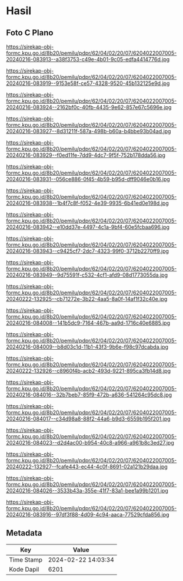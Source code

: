 # Hasil

## Foto C Plano

https://sirekap-obj-formc.kpu.go.id/8b20/pemilu/pdpr/62/04/02/20/07/6204022007005-20240216-083913--a38f3753-c49e-4b01-9c05-edfa4414776d.jpg

https://sirekap-obj-formc.kpu.go.id/8b20/pemilu/pdpr/62/04/02/20/07/6204022007005-20240216-083919--9153e58f-ce57-4328-9520-45b132125e9d.jpg

https://sirekap-obj-formc.kpu.go.id/8b20/pemilu/pdpr/62/04/02/20/07/6204022007005-20240216-083924--2162bf0c-40fb-4435-9e62-857e67c5696e.jpg

https://sirekap-obj-formc.kpu.go.id/8b20/pemilu/pdpr/62/04/02/20/07/6204022007005-20240216-083927--8d31211f-587a-498b-b60a-b4bbe93b04ad.jpg

https://sirekap-obj-formc.kpu.go.id/8b20/pemilu/pdpr/62/04/02/20/07/6204022007005-20240216-083929--f0ed11fe-7dd9-4dc7-9f5f-752b178dda56.jpg

https://sirekap-obj-formc.kpu.go.id/8b20/pemilu/pdpr/62/04/02/20/07/6204022007005-20240216-083931--056ce886-0f45-4b59-b95d-dff9046e0b16.jpg

https://sirekap-obj-formc.kpu.go.id/8b20/pemilu/pdpr/62/04/02/20/07/6204022007005-20240216-083938--1b4f7c8f-f052-4e39-9935-6b41ed0e198d.jpg

https://sirekap-obj-formc.kpu.go.id/8b20/pemilu/pdpr/62/04/02/20/07/6204022007005-20240216-083942--e10dd37e-4497-4c1a-9bf4-60e5fcbaa696.jpg

https://sirekap-obj-formc.kpu.go.id/8b20/pemilu/pdpr/62/04/02/20/07/6204022007005-20240216-083943--c9425cf7-2dc7-4323-99f0-3712b2270ff9.jpg

https://sirekap-obj-formc.kpu.go.id/8b20/pemilu/pdpr/62/04/02/20/07/6204022007005-20240216-083949--9d75591f-c532-4cf1-afd9-08d1773055da.jpg

https://sirekap-obj-formc.kpu.go.id/8b20/pemilu/pdpr/62/04/02/20/07/6204022007005-20240222-132925--cb71272e-3b22-4aa5-8a0f-14af1f32c40e.jpg

https://sirekap-obj-formc.kpu.go.id/8b20/pemilu/pdpr/62/04/02/20/07/6204022007005-20240216-084008--141b5dc9-7164-467b-aa9d-1716c40e6885.jpg

https://sirekap-obj-formc.kpu.go.id/8b20/pemilu/pdpr/62/04/02/20/07/6204022007005-20240216-084009--b8d03c1d-11b1-43f3-9b6e-f98c97dcabda.jpg

https://sirekap-obj-formc.kpu.go.id/8b20/pemilu/pdpr/62/04/02/20/07/6204022007005-20240222-132926--c8960f4b-acb2-493d-9221-895ca3fb14d8.jpg

https://sirekap-obj-formc.kpu.go.id/8b20/pemilu/pdpr/62/04/02/20/07/6204022007005-20240216-084016--32b7beb7-85f9-472b-a636-541264c95dc8.jpg

https://sirekap-obj-formc.kpu.go.id/8b20/pemilu/pdpr/62/04/02/20/07/6204022007005-20240216-084017--c34d98a8-88f2-44a6-b9d3-6559b195f201.jpg

https://sirekap-obj-formc.kpu.go.id/8b20/pemilu/pdpr/62/04/02/20/07/6204022007005-20240216-084023--d2d4ac00-b954-40c8-a966-a961b8c3ed27.jpg

https://sirekap-obj-formc.kpu.go.id/8b20/pemilu/pdpr/62/04/02/20/07/6204022007005-20240222-132927--fcafe443-ec44-4c0f-8691-02a121b29daa.jpg

https://sirekap-obj-formc.kpu.go.id/8b20/pemilu/pdpr/62/04/02/20/07/6204022007005-20240216-084026--3533b43a-355e-41f7-83a1-bee1a99b1201.jpg

https://sirekap-obj-formc.kpu.go.id/8b20/pemilu/pdpr/62/04/02/20/07/6204022007005-20240216-083916--97df3f88-4d09-4c94-aaca-77529cfda856.jpg


## Metadata

| Key        | Value               |
| ---------- | ------------------- |
| Time Stamp | 2024-02-22 14:03:34 |
| Kode Dapil | 6201                |



